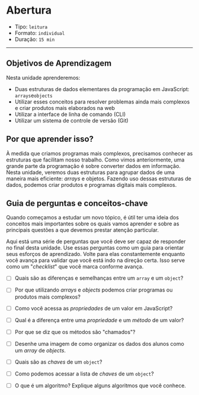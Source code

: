 # Abertura

* Tipo: `leitura`
* Formato: `individual`
* Duração: `15 min`

***

## Objetivos de Aprendizagem

Nesta unidade aprenderemos:

* Duas estruturas de dados elementares da programação em JavaScript: `arrays`e`objects`
* Utilizar esses conceitos para resolver problemas ainda mais complexos e criar produtos mais elaborados na web
* Utilizar a interface de linha de comando \(CLI\)
* Utilizar um sistema de controle de versão \(Git\)

## Por que aprender isso?

À medida que criamos programas mais complexos, precisamos conhecer as estruturas que facilitam nosso trabalho. Como vimos anteriormente, uma grande parte da programação é sobre converter dados em informação. Nesta unidade, veremos duas estruturas para agrupar dados de uma maneira mais eficiente: _arrays_ e objetos. Fazendo uso dessas estruturas de dados, podemos criar produtos e programas digitais mais complexos.

## Guia de perguntas e conceitos-chave

Quando começamos a estudar um novo tópico, é útil ter uma ideia dos conceitos mais importantes sobre os quais vamos aprender e sobre as principais questões a que devemos prestar atenção particular.

Aqui está uma série de perguntas que você deve ser capaz de responder no final desta unidade. Use essas perguntas como um guia para orientar seus esforços de aprendizado. Volte para elas constantemente enquanto você avança para validar que você está indo na direção certa. Isso serve como um "_checklist_" que você marca conforme avança.

* [ ]  Quais são as diferenças e semelhanças entre um `array` e um `object`?
* [ ]  Por que utilizando _arrays_ e _objects_ podemos criar programas ou produtos mais complexos?
* [ ]  Como você acessa as _propriedades_ de um valor em JavaScript?
* [ ]  Qual é a diferença entre uma _propriedade_ e um _método_ de um valor?
* [ ]  Por que se diz que os métodos são "chamados"?
* [ ]  Desenhe uma imagem de como organizar os dados dos alunos como um _array_  de _objects_.
* [ ]  Quais são as _chaves_ de um `object`?
* [ ]  Como podemos acessar a lista de _chaves_ de um `object`?
* [ ]  O que é um algoritmo? Explique alguns algoritmos que você conhece.

